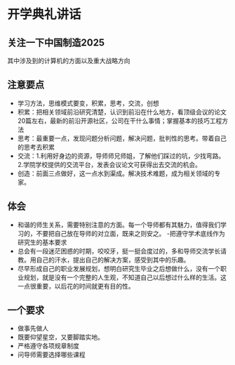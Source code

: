 # 开学典礼讲话
## 关注一下中国制造2025

其中涉及到的计算机的方面以及重大战略方向

## 注意要点

- 学习方法，思维模式要变，积累，思考，交流，创想
- 积累：把相关领域前沿研究清楚，认识到前沿在什么地方，看顶级会议的论文20篇左右，最新的前沿开源社区，公司在干什么事情；掌握基本的技巧工程方法
- 思考：最重要一点，发现问题分析问题，解决问题，批判性的思考。带着自己的思考去积累
- 交流：1.利用好身边的资源，导师师兄师姐，了解他们踩过的坑，少找弯路。2.学院学校提供的交流平台，发表会议论文可获得出去交流的机会。
- 创造：前面三点做好，这一点水到渠成。解决技术难题，成为相关领域的专家。

## 体会

- 和谐的师生关系，需要特别注意的方面。每一个导师都有其魅力，值得我们学习的，不要把自己放在导师的对立面，既来之则安之。 -把遵守学术底线作为研究生的基本要求
- 总会有一段迷茫困惑的时期，咬咬牙，挺一挺会度过的，多和导师交流学长请教。用自己的汗水，提出自己的解决方案，感受到其中的乐趣。
- 尽早形成自己的职业发展规划，想明白研究生毕业之后想做什么，没有一个职业规划，就是没有一个完整的人生观，不知道自己以后想过什么样的生活。这一点很重要，以后花的时间就更有目的性。

## 一个要求

- 做事先做人
- 既要仰望星空，又要脚踏实地。
- 严格遵守各项规章制度
- 问导师需要选择哪些课程